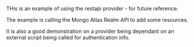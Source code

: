THis is an example of using the restapi provider - for future reference.

The example is calling the Mongo Atlas Realm API to add some resources.

It is also a good demonstration on a provider being dependant on an external script being called for authentication info.
